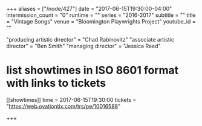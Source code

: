+++
aliases = ["/node/427"]
date = "2017-06-15T19:30:00-04:00"
intermission_count = "0"
runtime = ""
series = "2016-2017"
subtitle = ""
title = "Vintage Songs"
venue = "Bloomington Playwrights Project"
youtube_id = ""

"producing artistic director" = "Chad Rabinovitz"
"associate artistic director" = "Ben Smith"
"managing director" = "Jessica Reed"

# list showtimes in ISO 8601 format with links to tickets
[[showtimes]]
    time = 2017-06-15T19:30:00
    tickets = "https://web.ovationtix.com/trs/pe/10016588"

+++
